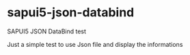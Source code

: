 # sapui5-json-databind
SAPUI5 JSON DataBind test

Just a simple test to use Json file and display the informations
